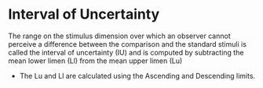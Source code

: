 # Interval of Uncertainty
The range on the stimulus dimension over which an observer cannot perceive a difference between the comparison and the standard stimuli is called the interval of uncertainty (IU) and is computed by subtracting the mean lower limen (Ll) from the mean upper limen (Lu)

- The Lu and Ll are calculated using the Ascending and Descending limits.